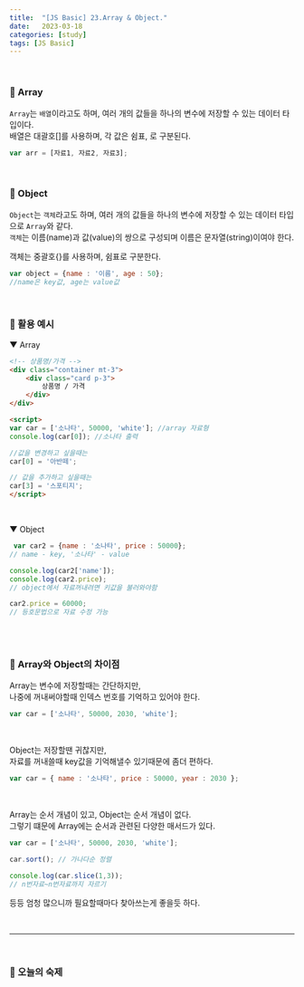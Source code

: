 ```yaml
---
title:  "[JS Basic] 23.Array & Object."
date:   2023-03-18
categories: [study]
tags: [JS Basic]
---
```

<br>

### 📂 Array

`Array`는 `배열`이라고도 하며, 여러 개의 값들을 하나의 변수에 저장할 수 있는 데이터 타입이다.     
배열은 대괄호[]를 사용하며, 각 값은 쉼표, 로 구분된다.

```js
var arr = [자료1, 자료2, 자료3];
```

<br>

### 📂 Object

`Object`는 `객체`라고도 하며, 여러 개의 값들을 하나의 변수에 저장할 수 있는 데이터 타입으로 `Array`와 같다.      
`객체`는 이름(name)과 값(value)의 쌍으로 구성되며 이름은 문자열(string)이여야 한다.

객체는 중괄호{}를 사용하며, 쉼표로 구분한다.

```js
var object = {name : '이름', age : 50};
//name은 key값, age는 value값
```

<br>

### 📌 활용 예시

▼ Array

```html
<!-- 상품명/가격 -->
<div class="container mt-3">
    <div class="card p-3">
        상품명 / 가격
    </div>
</div>

<script>
var car = ['소나타', 50000, 'white']; //array 자료형
console.log(car[0]); //소나타 출력

//값을 변경하고 싶을때는
car[0] = '아반떼';

// 값을 추가하고 싶을때는
car[3] = '스포티지';
</script>
```

<br>

▼ Object

```js
 var car2 = {name : '소나타', price : 50000};
// name - key, '소나타' - value

console.log(car2['name']); 
console.log(car2.price);
// object에서 자료꺼내려면 키값을 불러와야함

car2.price = 60000; 
// 등호문법으로 자료 수정 가능 

```

<br>
<br>

### 📌 Array와 Object의 차이점

Array는 변수에 저장할때는 간단하지만,   
나중에 꺼내써야할때 인덱스 번호를 기억하고 있어야 한다.

```js
var car = ['소나타', 50000, 2030, 'white'];
```

<br>

Object는 저장할땐 귀찮지만,     
자료를 꺼내쓸때 key값을 기억해낼수 있기때문에 좀더 편하다.

```js
var car = { name : '소나타', price : 50000, year : 2030 };
```

<br>

Array는 순서 개념이 있고, Object는 순서 개념이 없다.    
그렇기 떄문에 Array에는 순서과 관련된 다양한 매서드가 있다.

```js
var car = ['소나타', 50000, 2030, 'white'];

car.sort(); // 가나다순 정렬

console.log(car.slice(1,3));    
// n번자료~n번자료까지 자르기
```

등등 엄청 많으니까 필요할때마다 찾아쓰는게 좋을듯 하다.

<br>

---

<br>

### 📑 오늘의 숙제
